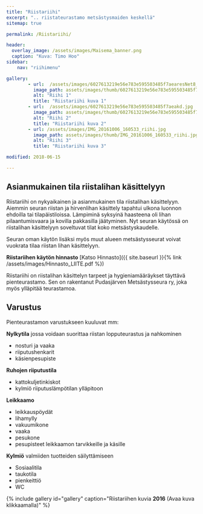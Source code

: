 ```yaml
---
title: "Riistariihi"
excerpt: ".. riistateurastamo metsästysmaiden keskellä"
sitemap: true

permalink: /Riistariihi/

header:
  overlay_image: /assets/images/Maisema_banner.png
  caption: "Kuva: Timo Hoo"
sidebar:
    nav: "riihimenu"

gallery:
        - url:  /assets/images/6027613219e56e783e595503485f7aearesNet8_6.jpg
          image_path: assets/images/thumb/6027613219e56e783e595503485f7aearesNet8_6.jpg
          alt: "Riihi 1"
          title: "Riistariihi kuva 1"
        - url:  /assets/images/6027613219e56e783e595503485f7aeakd.jpg
          image_path: assets/images/thumb/6027613219e56e783e595503485f7aeakd.jpg
          alt: "Riihi 2"
          title: "Riistariihi kuva 2"
        - url: /assets/images/IMG_20161006_160533_riihi.jpg
          image_path: assets/images/thumb/IMG_20161006_160533_riihi.jpg
          alt: "Riihi 3"
          title: "Riistariihi kuva 3"

modified: 2018-06-15

---
```

## Asianmukainen tila riistalihan käsittelyyn

Riistariihi on nykyaikainen ja asianmukainen tila riistalihan käsittelyyn. Aiemmin seuran riistan ja hirvenlihan käsittely tapahtui ulkona luonnon ehdoilla tai tilapäistiloissa. Lämpiminä syksyinä haasteena oli lihan pilaantumisvaara ja kovilla pakkasilla jäätyminen.
Nyt seuran käytössä on riistalihan käsittelyyn soveltuvat tilat koko metsästyskaudelle.

Seuran oman käytön lisäksi myös muut alueen metsästysseurat voivat vuokrata tilaa riistan lihan käsittelyyn.

**Riistariihen käytön hinnasto** [Katso Hinnasto]({{ site.baseurl  }}{% link /assets/images/Hinnasto_LIITE.pdf %})

Riistariihi on riistalihan käsittelyn tarpeet ja hygieniamääräykset täyttävä pienteurastamo. Sen on rakentanut Pudasjärven Metsästysseura ry, joka myös ylläpitää teurastamoa.

## Varustus

Pienteurastamon varustukseen kuuluvat mm:

**Nylkytila**
 jossa voidaan suorittaa riistan lopputeurastus ja nahkominen
  * nosturi ja vaaka
  * riiputushenkarit
  * käsienpesupiste

**Ruhojen riiputustila**
  * kattokuljetinkiskot
  * kylmiö riiputuslämpötilan ylläpitoon

**Leikkaamo**
  * leikkauspöydät
  * lihamylly
  * vakuumikone
  * vaaka
  * pesukone
  * pesupisteet leikkaamon tarvikkeille ja käsille

**Kylmiö**
valmiiden tuotteiden säilyttämiseen
  * Sosiaalitila
  * taukotila
  * pienkeittiö
  * WC

<link href="/favicon.ico" rel="icon" type="image/x-icon" />

{% include gallery id="gallery" caption="Riistariihen kuvia **2016** (Avaa kuva klikkaamalla)" %}
